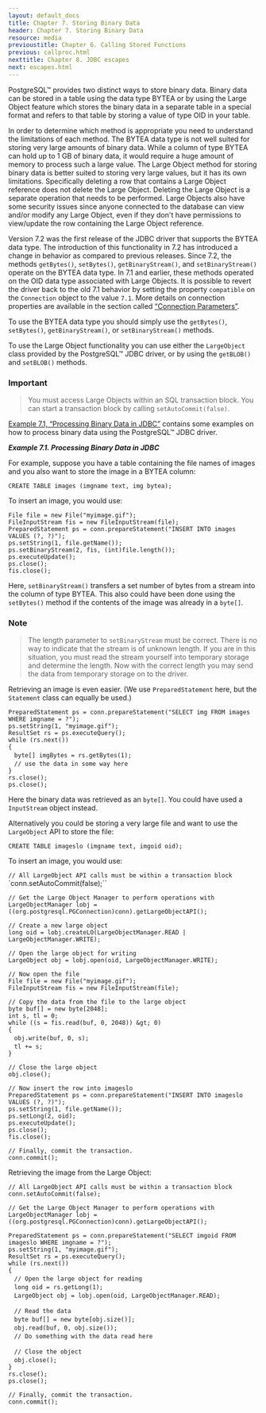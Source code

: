 ```yaml
---
layout: default_docs
title: Chapter 7. Storing Binary Data
header: Chapter 7. Storing Binary Data
resource: media
previoustitle: Chapter 6. Calling Stored Functions
previous: callproc.html
nexttitle: Chapter 8. JDBC escapes
next: escapes.html
---
```


PostgreSQL™ provides two distinct ways to store binary data.  Binary data can be
stored in a table using the data type BYTEA or by using the Large Object feature
which stores the binary data in a separate table in a special format and refers
to that table by storing a value of type OID in your table.

In order to determine which method is appropriate you need to understand the
limitations of each method. The BYTEA data type is not well suited for storing
very large amounts of binary data. While a column of type BYTEA can hold up to
1 GB of binary data, it would require a huge amount of memory to process such a
large value. The Large Object method for storing binary data is better suited to
storing very large values, but it has its own limitations.  Specifically deleting
a row that contains a Large Object reference does not delete the Large Object.
Deleting the Large Object is a separate operation that needs to be performed.
Large Objects also have some security issues since anyone connected to the
database can view and/or modify any Large Object, even if they don't have 
permissions to view/update the row containing the Large Object reference.

Version 7.2 was the first release of the JDBC driver that supports the BYTEA
data type. The introduction of this functionality in 7.2 has introduced a change
in behavior as compared to previous releases. Since 7.2, the methods `getBytes()`,
`setBytes()`, `getBinaryStream()`, and `setBinaryStream()` operate on the BYTEA
data type. In 7.1 and earlier, these methods operated on the OID data type
associated with Large Objects. It is possible to revert the driver back to the
old 7.1 behavior by setting the property `compatible` on the `Connection` object
to the value `7.1`. More details on connection properties are available in the
section called [“Connection Parameters”](connect.html#connection-parameters).

To use the BYTEA data type you should simply use the `getBytes()`, `setBytes()`,
`getBinaryStream()`, or `setBinaryStream()` methods.

To use the Large Object functionality you can use either the `LargeObject` class
provided by the PostgreSQL™ JDBC driver, or by using the `getBLOB()` and `setBLOB()`
methods.
 
### Important

> You must access Large Objects within an SQL transaction block.  You can start a
transaction block by calling `setAutoCommit(false)`.

[Example 7.1, “Processing Binary Data in JDBC”](binary-data.html#binary-data-example)
contains some examples on how to process binary data using the PostgreSQL™ JDBC
driver.

<a name="binary-data-example"></a>
***Example 7.1. Processing Binary Data in JDBC***

For example, suppose you have a table containing the file names of images and you
also want to store the image in a BYTEA column:

`CREATE TABLE images (imgname text, img bytea);`

To insert an image, you would use:

`File file = new File("myimage.gif");`  
`FileInputStream fis = new FileInputStream(file);`  
`PreparedStatement ps = conn.prepareStatement("INSERT INTO images VALUES (?, ?)");`  
`ps.setString(1, file.getName());`  
`ps.setBinaryStream(2, fis, (int)file.length());`  
`ps.executeUpdate();`  
`ps.close();`  
`fis.close();`

Here, `setBinaryStream()` transfers a set number of bytes from a stream into the
column of type BYTEA. This also could have been done using the `setBytes()` method
if the contents of the image was already in a `byte[]`. 

### Note

> The length parameter to `setBinaryStream` must be correct. There is no way to
indicate that the stream is of unknown length. If you are in this situation, you
must read the stream yourself into temporary storage and determine the length.
Now with the correct length you may send the data from temporary storage on to
the driver.

Retrieving an image is even easier. (We use `PreparedStatement` here, but the
`Statement` class can equally be used.)

`PreparedStatement ps = conn.prepareStatement("SELECT img FROM images WHERE imgname = ?");`  
`ps.setString(1, "myimage.gif");`  
`ResultSet rs = ps.executeQuery();`  
`while (rs.next())`  
`{`  
&nbsp;&nbsp;&nbsp;`byte[] imgBytes = rs.getBytes(1);`  
&nbsp;&nbsp;&nbsp;`// use the data in some way here`  
`}`  
`rs.close();`  
`ps.close();`

Here the binary data was retrieved as an `byte[]`.  You could have used a
`InputStream` object instead.

Alternatively you could be storing a very large file and want to use the
`LargeObject` API to store the file:

`CREATE TABLE imageslo (imgname text, imgoid oid);`

To insert an image, you would use:


`// All LargeObject API calls must be within a transaction block`  
`conn.setAutoCommit(false);``<br />

`// Get the Large Object Manager to perform operations with`  
`LargeObjectManager lobj = ((org.postgresql.PGConnection)conn).getLargeObjectAPI();`<br />

`// Create a new large object`  
`long oid = lobj.createLO(LargeObjectManager.READ | LargeObjectManager.WRITE);`<br />

`// Open the large object for writing`  
`LargeObject obj = lobj.open(oid, LargeObjectManager.WRITE);`<br />

`// Now open the file`  
`File file = new File("myimage.gif");`  
`FileInputStream fis = new FileInputStream(file);`<br />

`// Copy the data from the file to the large object`  
`byte buf[] = new byte[2048];`  
`int s, tl = 0;`  
`while ((s = fis.read(buf, 0, 2048)) &gt; 0)`  
`{`  
&nbsp;&nbsp;&nbsp;`obj.write(buf, 0, s);`  
&nbsp;&nbsp;&nbsp;`tl += s;`  
`}`<br />

`// Close the large object`  
`obj.close();`<br />

`// Now insert the row into imageslo`  
`PreparedStatement ps = conn.prepareStatement("INSERT INTO imageslo VALUES (?, ?)");`  
`ps.setString(1, file.getName());`  
`ps.setLong(2, oid);`  
`ps.executeUpdate();`  
`ps.close();`  
`fis.close();`<br />

`// Finally, commit the transaction.`  
`conn.commit();`  

Retrieving the image from the Large Object:

`// All LargeObject API calls must be within a transaction block`  
`conn.setAutoCommit(false);`<br />

`// Get the Large Object Manager to perform operations with`  
`LargeObjectManager lobj = ((org.postgresql.PGConnection)conn).getLargeObjectAPI();`<br />

`PreparedStatement ps = conn.prepareStatement("SELECT imgoid FROM imageslo WHERE imgname = ?");`  
`ps.setString(1, "myimage.gif");`  
`ResultSet rs = ps.executeQuery();`  
`while (rs.next())`  
`{`  
&nbsp;&nbsp;&nbsp;`// Open the large object for reading`  
&nbsp;&nbsp;&nbsp;`long oid = rs.getLong(1);`  
&nbsp;&nbsp;&nbsp;`LargeObject obj = lobj.open(oid, LargeObjectManager.READ);`<br />

&nbsp;&nbsp;&nbsp;`// Read the data`  
&nbsp;&nbsp;&nbsp;`byte buf[] = new byte[obj.size()];`  
&nbsp;&nbsp;&nbsp;`obj.read(buf, 0, obj.size());`  
&nbsp;&nbsp;&nbsp;`// Do something with the data read here`<br />

&nbsp;&nbsp;&nbsp;`// Close the object`  
&nbsp;&nbsp;&nbsp;`obj.close();`  
`}`  
`rs.close();`  
`ps.close();`<br />

`// Finally, commit the transaction.`  
`conn.commit();`